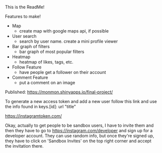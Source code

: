This is the ReadMe!

Features to make!

- Map
  - create map with google maps api, if possible
- User search
  - search by user name. create a mini profile viewer
- Bar graph of filters
  - bar graph of most popular filters
- Heatmap
  - heatmap of likes, tags, etc.
- Follow Feature
  - have people get a follower on their account
- Comment Feature
  - put a comment on an image

Published: https://monmon.shinyapps.io/final-project/ 

To generate a new access token and add a new user follow this link and use the info found in keys.[id]: url "title"

https://instagramtoken.com/

Okay, actually to get people to be sandbox users, I have to invite them and then they have to go to https://instagram.com/developer and sign up for a developer account.
They can use random info, but once they're signed up, they have to click on 'Sandbox Invites' on the top right corner and accept the invitation there.
